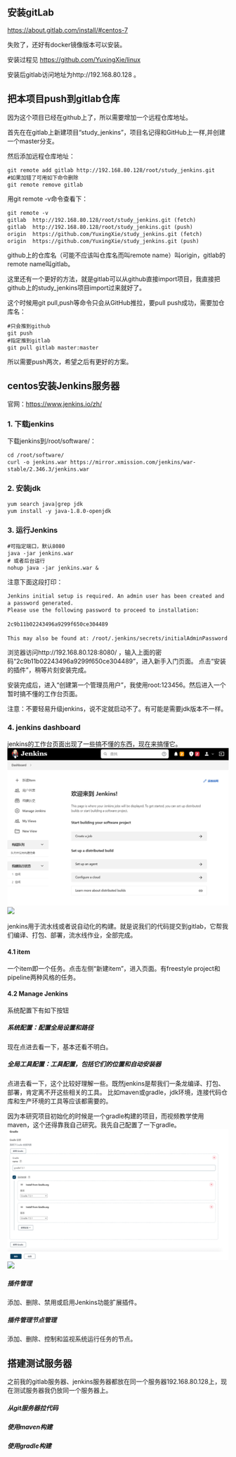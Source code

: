 ## 安装gitLab

https://about.gitlab.com/install/#centos-7

失败了，还好有docker镜像版本可以安装。

安装过程见 https://github.com/YuxingXie/linux

安装后gitlab访问地址为http://192.168.80.128 。

## 把本项目push到gitlab仓库

因为这个项目已经在github上了，所以需要增加一个远程仓库地址。


首先在在gitlab上新建项目“study_jenkins”，项目名记得和GitHub上一样,并创建一个master分支。

然后添加远程仓库地址：
```text
git remote add gitlab http://192.168.80.128/root/study_jenkins.git
#如果加错了可用如下命令删除
git remote remove gitlab
```
用git remote -v命令查看下：
```text
git remote -v
gitlab  http://192.168.80.128/root/study_jenkins.git (fetch)
gitlab  http://192.168.80.128/root/study_jenkins.git (push)
origin  https://github.com/YuxingXie/study_jenkins.git (fetch)
origin  https://github.com/YuxingXie/study_jenkins.git (push)
```
github上的仓库名（可能不应该叫仓库名而叫remote name）叫origin，gitlab的remote name叫gitlab。

这里还有一个更好的方法，就是gitlab可以从github直接import项目，我直接把github上的study_jenkins项目import过来就好了。

这个时候用git pull,push等命令只会从GitHub推拉，要pull push成功，需要加仓库名：
```text
#只会推到github
git push
#指定推到gitlab
git pull gitlab master:master
```
所以需要push两次，希望之后有更好的方案。

## centos安装Jenkins服务器
官网：https://www.jenkins.io/zh/
### 1. 下载jenkins
下载jenkins到/root/software/：
```text
cd /root/software/
curl -o jenkins.war https://mirror.xmission.com/jenkins/war-stable/2.346.3/jenkins.war
```

### 2. 安装jdk

```text
yum search java|grep jdk
yum install -y java-1.8.0-openjdk
```
### 3. 运行Jenkins

```text
#可指定端口，默认8080
java -jar jenkins.war
# 或者后台运行
nohup java -jar jenkins.war &
```

注意下面这段打印：
```text
Jenkins initial setup is required. An admin user has been created and a password generated.
Please use the following password to proceed to installation:

2c9b11b02243496a9299f650ce304489

This may also be found at: /root/.jenkins/secrets/initialAdminPassword

```
浏览器访问http://192.168.80.128:8080/ ，输入上面的密码“2c9b11b02243496a9299f650ce304489”，进入新手入门页面。
点击“安装的插件”，稍等片刻安装完成。

安装完成后，进入“创建第一个管理员用户”，我使用root:123456。然后进入一个暂时搞不懂的工作台页面。

注意：不要轻易升级jenkins，说不定就启动不了。有可能是需要jdk版本不一样。

### 4. jenkins dashboard

jenkins的工作台页面出现了一些搞不懂的东西，现在来搞懂它。
![](https://github.com/YuxingXie/study_jenkins/blob/master/assets/img/jenkins001.png)
![](http://192.168.80.128/root/study_jenkins/-/blob/master/assets/img/jenkins001.png)

jenkins用于流水线或者说自动化的构建。就是说我们的代码提交到gitlab，它帮我们编译、打包、部署，流水线作业，全部完成。

#### 4.1 item

一个item即一个任务。点击左侧“新建item”，进入页面。有freestyle project和pipeline两种风格的任务。

#### 4.2 Manage Jenkins

系统配置下有如下按钮

##### 系统配置：配置全局设置和路径

现在点进去看一下，基本还看不明白。

##### 全局工具配置：工具配置，包括它们的位置和自动安装器

点进去看一下，这个比较好理解一些。既然jenkins是帮我们一条龙编译、打包、部署，肯定离不开这些相关的工具。
比如maven或gradle，jdk环境，连接代码仓库和生产环境的工具等应该都需要的。

因为本研究项目初始化的时候是一个gradle构建的项目，而视频教学使用maven，这个还得靠我自己研究。我先自己配置了一下gradle。
![](https://github.com/YuxingXie/study_jenkins/blob/master/assets/img/jenkins002.png)
![](http://192.168.80.128/root/study_jenkins/-/blob/master/assets/img/jenkins002.png)
##### 插件管理
添加、删除、禁用或启用Jenkins功能扩展插件。
##### 插件管理节点管理
添加、删除、控制和监视系统运行任务的节点。

## 搭建测试服务器

之前我的gitlab服务器、jenkins服务器都放在同一个服务器192.168.80.128上，现在测试服务器我仍放同一个服务器上。



##### 从git服务器拉代码

##### 使用maven构建

##### 使用gradle构建
